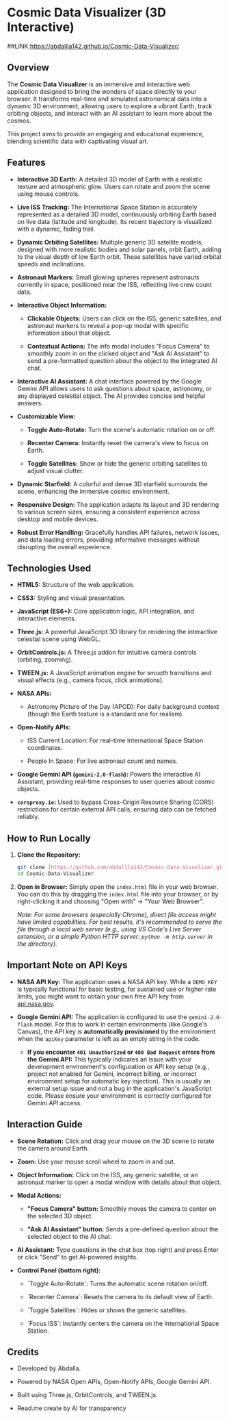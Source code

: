 # Cosmic Data Visualizer (3D Interactive)

##LINK:https://abdallla142.github.io/Cosmic-Data-Visualizer/


## Overview

The **Cosmic Data Visualizer** is an immersive and interactive web application designed to bring the wonders of space directly to your browser. It transforms real-time and simulated astronomical data into a dynamic 3D environment, allowing users to explore a vibrant Earth, track orbiting objects, and interact with an AI assistant to learn more about the cosmos.

This project aims to provide an engaging and educational experience, blending scientific data with captivating visual art.

## Features

* **Interactive 3D Earth:** A detailed 3D model of Earth with a realistic texture and atmospheric glow. Users can rotate and zoom the scene using mouse controls.

* **Live ISS Tracking:** The International Space Station is accurately represented as a detailed 3D model, continuously orbiting Earth based on live data (latitude and longitude). Its recent trajectory is visualized with a dynamic, fading trail.

* **Dynamic Orbiting Satellites:** Multiple generic 3D satellite models, designed with more realistic bodies and solar panels, orbit Earth, adding to the visual depth of low Earth orbit. These satellites have varied orbital speeds and inclinations.

* **Astronaut Markers:** Small glowing spheres represent astronauts currently in space, positioned near the ISS, reflecting live crew count data.

* **Interactive Object Information:**

    * **Clickable Objects:** Users can click on the ISS, generic satellites, and astronaut markers to reveal a pop-up modal with specific information about that object.

    * **Contextual Actions:** The info modal includes "Focus Camera" to smoothly zoom in on the clicked object and "Ask AI Assistant" to send a pre-formatted question about the object to the integrated AI chat.

* **Interactive AI Assistant:** A chat interface powered by the Google Gemini API allows users to ask questions about space, astronomy, or any displayed celestial object. The AI provides concise and helpful answers.

* **Customizable View:**

    * **Toggle Auto-Rotate:** Turn the scene's automatic rotation on or off.

    * **Recenter Camera:** Instantly reset the camera's view to focus on Earth.

    * **Toggle Satellites:** Show or hide the generic orbiting satellites to adjust visual clutter.

* **Dynamic Starfield:** A colorful and dense 3D starfield surrounds the scene, enhancing the immersive cosmic environment.

* **Responsive Design:** The application adapts its layout and 3D rendering to various screen sizes, ensuring a consistent experience across desktop and mobile devices.

* **Robust Error Handling:** Gracefully handles API failures, network issues, and data loading errors, providing informative messages without disrupting the overall experience.

## Technologies Used

* **HTML5:** Structure of the web application.

* **CSS3:** Styling and visual presentation.

* **JavaScript (ES6+):** Core application logic, API integration, and interactive elements.

* **Three.js:** A powerful JavaScript 3D library for rendering the interactive celestial scene using WebGL.

* **OrbitControls.js:** A Three.js addon for intuitive camera controls (orbiting, zooming).

* **TWEEN.js:** A JavaScript animation engine for smooth transitions and visual effects (e.g., camera focus, click animations).

* **NASA APIs:**

    * Astronomy Picture of the Day (APOD): For daily background context (though the Earth texture is a standard one for realism).

* **Open-Notify APIs:**

    * ISS Current Location: For real-time International Space Station coordinates.

    * People In Space: For live astronaut count and names.

* **Google Gemini API (`gemini-2.0-flash`):** Powers the interactive AI Assistant, providing real-time responses to user queries about cosmic objects.

* **`corsproxy.io`:** Used to bypass Cross-Origin Resource Sharing (CORS) restrictions for certain external API calls, ensuring data can be fetched reliably.

## How to Run Locally

1.  **Clone the Repository:**
    ```bash
    git clone [https://github.com/abdallla142/Cosmic-Data-Visualizer.git](https://github.com/abdallla142/Cosmic-Data-Visualizer.git)
    cd Cosmic-Data-Visualizer
    ```

2.  **Open in Browser:**
    Simply open the `index.html` file in your web browser. You can do this by dragging the `index.html` file into your browser, or by right-clicking it and choosing "Open with" -> "Your Web Browser".

    *Note: For some browsers (especially Chrome), direct file access might have limited capabilities. For best results, it's recommended to serve the file through a local web server (e.g., using VS Code's Live Server extension, or a simple Python HTTP server: `python -m http.server` in the directory).*

## Important Note on API Keys

* **NASA API Key:** The application uses a NASA API key. While a `DEMO_KEY` is typically functional for basic testing, for sustained use or higher rate limits, you might want to obtain your own free API key from [api.nasa.gov](https://api.nasa.gov/).

* **Google Gemini API:** The application is configured to use the `gemini-2.0-flash` model. For this to work in certain environments (like Google's Canvas), the API key is **automatically provisioned** by the environment when the `apiKey` parameter is left as an empty string in the code.

    * **If you encounter `401 Unauthorized` or `400 Bad Request` errors from the Gemini API:** This typically indicates an issue with your development environment's configuration or API key setup (e.g., project not enabled for Gemini, incorrect billing, or incorrect environment setup for automatic key injection). This is usually an external setup issue and not a bug in the application's JavaScript code. Please ensure your environment is correctly configured for Gemini API access.

## Interaction Guide

* **Scene Rotation:** Click and drag your mouse on the 3D scene to rotate the camera around Earth.

* **Zoom:** Use your mouse scroll wheel to zoom in and out.

* **Object Information:** Click on the ISS, any generic satellite, or an astronaut marker to open a modal window with details about that object.

* **Modal Actions:**

    * **"Focus Camera" button:** Smoothly moves the camera to center on the selected 3D object.

    * **"Ask AI Assistant" button:** Sends a pre-defined question about the selected object to the AI chat.

* **AI Assistant:** Type questions in the chat box (top right) and press Enter or click "Send" to get AI-powered insights.

* **Control Panel (bottom right):**

    * \`Toggle Auto-Rotate\`: Turns the automatic scene rotation on/off.

    * \`Recenter Camera\`: Resets the camera to its default view of Earth.

    * \`Toggle Satellites\`: Hides or shows the generic satellites.

    * \`Focus ISS\`: Instantly centers the camera on the International Space Station.

## Credits

* Developed by Abdalla.

* Powered by NASA Open APIs, Open-Notify APIs, Google Gemini API.

* Built using Three.js, OrbitControls, and TWEEN.js.

* Read.me create by AI for transparency
